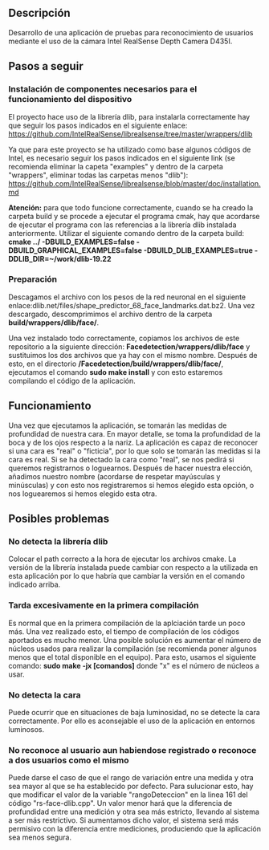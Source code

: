 ## Descripción
Desarrollo de una aplicación de pruebas para reconocimiento de usuarios mediante el uso de la cámara Intel RealSense Depth Camera D435I.
## Pasos a seguir
### Instalación de componentes necesarios para el funcionamiento del dispositivo
El proyecto hace uso de la librería dlib, para instalarla correctamente hay que seguir los pasos indicados en el siguiente enlace: https://github.com/IntelRealSense/librealsense/tree/master/wrappers/dlib

Ya que para este proyecto se ha utilizado como base algunos códigos de Intel, es necesario seguir los pasos indicados en el siguiente link (se recomienda eliminar la capeta "examples" y dentro de la carpeta "wrappers", eliminar todas las carpetas menos "dlib"): https://github.com/IntelRealSense/librealsense/blob/master/doc/installation.md


**Atención:** para que todo funcione correctamente, cuando se ha creado la carpeta build y se procede a ejecutar el programa cmak, hay que acordarse de ejecutar el programa con las referencias a la librería dlib instalada anteriormente. Utilizar el siguiente comando dentro de la carpeta build: **cmake ../ -DBUILD_EXAMPLES=false -DBUILD_GRAPHICAL_EXAMPLES=false -DBUILD_DLIB_EXAMPLES=true -DDLIB_DIR=~/work/dlib-19.22** 

### Preparación
Descagamos el archivo con los pesos de la red neuronal en el siguiente enlace:dlib.net/files/shape_predictor_68_face_landmarks.dat.bz2. Una vez descargado, descomprimimos el archivo dentro de la carpeta **build/wrappers/dlib/face/**.

Una vez instalado todo correctamente, copiamos los archivos de este repositorio a la siguiente dirección: **Facedetection/wrappers/dlib/face** y sustituimos los dos archivos que ya hay con el mismo nombre. Después de esto, en el directorio **/Facedetection/build/wrappers/dlib/face/**, ejecutamos el comando **sudo make install** y con esto estaremos compilando el código de la aplicación.

## Funcionamiento
Una vez que ejecutamos la aplicación, se tomarán las medidas de profundidad de nuestra cara. En mayor detalle, se toma la profundidad de la boca y de los ojos respecto a la nariz.
La aplicación es capaz de reconocer si una cara es "real" o "ficticia", por lo que solo se tomarán las medidas si la cara es real. Si se ha detectado la cara como "real", se nos pedirá si queremos registrarnos o loguearnos.
Después de hacer nuestra elección, añadimos nuestro nombre (acordarse de respetar mayúsculas y minúsculas) y con esto nos registraremos si hemos elegido esta opción, o nos loguearemos si hemos elegido esta otra.

## Posibles problemas
### No detecta la librería dlib 
Colocar el path correcto a la hora de ejecutar los archivos cmake. La versión de la librería instalada puede cambiar con respecto a la utilizada en esta aplicación por lo que habría que cambiar la versión en el comando indicado arriba.

### Tarda excesivamente en la primera compilación
Es normal que en la primera compilación de la aplciación tarde un poco más. Una vez realizado esto, el tiempo de compilación de los códigos aportados es mucho menor.
Una posible solución es aumentar el número de núcleos usados para realizar la compilación (se recomienda poner algunos menos que el total disponible en el equipo). Para esto, usamos el siguiente comando: **sudo make -jx [comandos]** donde "x" es el número de núcleos a usar.

### No detecta la cara
Puede ocurrir que en situaciones de baja luminosidad, no se detecte la cara correctamente. Por ello es aconsejable el uso de la aplicación en entornos luminosos.

### No reconoce al usuario aun habiendose registrado o reconoce a dos usuarios como el mismo
Puede darse el caso de que el rango de variación entre una medida y otra sea mayor al que se ha establecido por defecto. Para sulucionar esto, hay que modificar el valor de la variable "rangoDeteccion" en la linea 161 del código "rs-face-dlib.cpp". Un valor menor hará que la diferencia de profundidad entre una medición y otra sea más estricto, llevando al sistema a ser más restrictivo. Si aumentamos dicho valor, el sistema será más permisivo con la diferencia entre mediciones, produciendo que la aplicación sea menos segura. 

